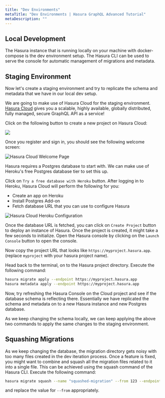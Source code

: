 ```yaml
---
title: "Dev Environments"
metaTitle: "Dev Environments | Hasura GraphQL Advanced Tutorial"
metaDescription: ""
---
```


## Local Development

The Hasura instance that is running locally on your machine with docker-compose is the dev environment setup. The Hasura CLI can be used to serve the console for automatic management of migrations and metadata.

## Staging Environment

Now let's create a staging environment and try to replicate the schema and metadata that we have in our local dev setup.

We are going to make use of Hasura Cloud for the staging environment. [Hasura Cloud](https://hasura.io/cloud/) gives you a scalable, highly available, globally distributed, fully managed, secure GraphQL API as a service!

Click on the following button to create a new project on Hasura Cloud:

<a href="https://cloud.hasura.io/?pg=learn-hasura-backend&plcmt=body&tech=default" target="_blank"><img src="https://graphql-engine-cdn.hasura.io/assets/main-site/deploy-hasura-cloud.png" /></a>

Once you register and sign in, you should see the following welcome screen:

![Hasura Cloud Welcome Page](https://graphql-engine-cdn.hasura.io/learn-hasura/assets/graphql-hasura/hasura-cloud-welcome.png)

Hasura requires a Postgres database to start with. We can make use of Heroku's free Postgres database tier to set this up.

Click on `Try a free database with Heroku` button. After logging in to Heroku, Hasura Cloud will perform the following for you:

- Create an app on Heroku
- Install Postgres Add-on
- Fetch database URL that you can use to configure Hasura

![Hasura Cloud Heroku Configuration](https://graphql-engine-cdn.hasura.io/learn-hasura/assets/graphql-hasura/hasura-cloud-heroku-setup.png)

Once the database URL is fetched, you can click on `Create Project` button to deploy an instance of Hasura. Once the project is created, it might take a few seconds to initialize. Open the Hasura console by clicking on the `Launch Console` button to open the console.

Now copy the project URL that looks like `https://myproject.hasura.app`. (replace `myproject` with your hasura project name).

Head back to the terminal, on to the Hasura project directory. Execute the following command:

```bash
hasura migrate apply --endpoint https://myproject.hasura.app
hasura metadata apply --endpoint https://myproject.hasura.app
```

Now, try refreshing the Hasura Console on the Cloud project and see if the database schema is reflecting there. Essentially we have replicated the schema and metadata on to a new Hasura instance and new Postgres database.

As we keep changing the schema locally, we can keep applying the above two commands to apply the same changes to the staging environment.

## Squashing Migrations

As we keep changing the database, the migration directory gets noisy with too many files created in the dev iteration process. Once a feature is fixed, you might want to combine and squash all the migration files related to it into a single file. This can be achieved using the squash command of the Hasura CLI. Execute the following command:

```bash
hasura migrate squash --name "squashed-migration" --from 123 --endpoint https://myproject.hasura.app
```

and replace the value for `--from` appropriately.